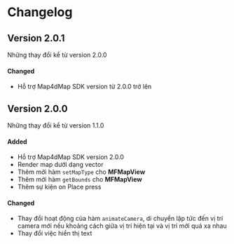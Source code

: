 # Changelog

## Version 2.0.1

Những thay đổi kể từ version 2.0.0

#### Changed

- Hỗ trợ Map4dMap SDK version từ 2.0.0 trở lên

## Version 2.0.0

Những thay đổi kể từ version 1.1.0

#### Added

- Hỗ trợ Map4dMap SDK version 2.0.0
- Render map dưới dạng vector
- Thêm mới hàm `setMapType` cho **MFMapView** 
- Thêm mới hàm `getBounds` cho **MFMapView**
- Thêm sự kiện on Place press

#### Changed

- Thay đổi hoạt động của hàm `animateCamera`, di chuyển lập tức đến vị trí camera mới nếu khoảng cách giữa vị trí hiện tại và vị trí mới quá xa nhau
- Thay đổi việc hiển thị text

<!-- #### Deprecated -->
<!-- #### Removed -->
<!-- #### Fixed -->
<!-- #### Security -->
